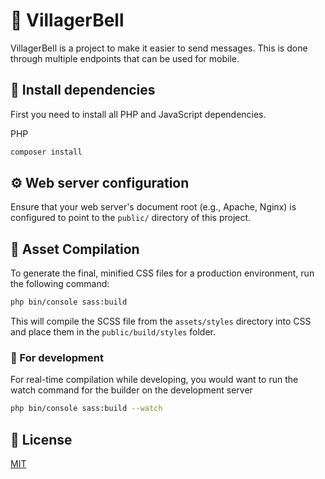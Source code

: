 # 🔔 VillagerBell
VillagerBell is a project to make it easier to send messages.
This is done through multiple endpoints that can be used for mobile.

## 🔧 Install dependencies
First you need to install all PHP and JavaScript dependencies.

PHP
```bash
composer install
```

## ⚙️ Web server configuration
Ensure that your web server's document root (e.g., Apache, Nginx) is configured to point to the `public/` directory of this 
project.

## 🔨 Asset Compilation
To generate the final, minified CSS files for a production environment, run the following command:
```bash
php bin/console sass:build
```
This will compile the SCSS file from the `assets/styles` directory into CSS and place them in the 
`public/build/styles` folder.

### 🔄 For development
For real-time compilation while developing, you would want to run the watch command for the builder on the development server
```bash
php bin/console sass:build --watch
```

## 📜 License

[MIT](https://choosealicense.com/licenses/mit/)
